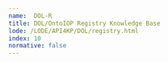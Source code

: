 ```yaml
---
name:  DOL-R
title: DOL/OntoIOP Registry Knowledge Base
lode: /LODE/API4KP/DOL/registry.html
index: 10
normative: false
---
```

